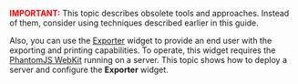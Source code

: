 <span style="color:red"><b>IMPORTANT:</b></span> This topic describes obsolete tools and approaches. Instead of them, consider using techniques described earlier in this guide.

Also, you can use the [Exporter](/api-reference/20%20Data%20Visualization%20Widgets/dxExporter '/Documentation/ApiReference/Data_Visualization_Widgets/dxExporter/') widget to provide an end user with the exporting and printing capabilities. To operate, this widget requires the [PhantomJS WebKit](https://phantomjs.org) running on a server. This topic shows how to deploy a server and configure the **Exporter** widget.